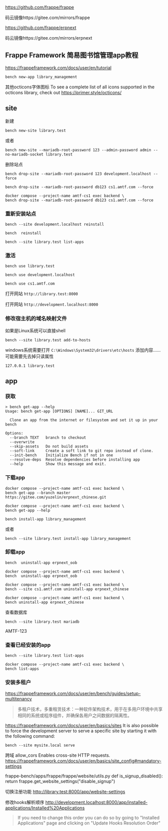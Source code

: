 https://github.com/frappe/frappe

码云镜像https://gitee.com/mirrors/frappe

https://github.com/frappe/erpnext

码云镜像https://gitee.com/mirrors/erpnext

## Frappe Framework 简易图书馆管理app教程
https://frappeframework.com/docs/user/en/tutorial
```shell
bench new-app library_management
```
其他octicons字体图标
To see a complete list of all icons supported in the octicons library, check out https://primer.style/octicons/

## site
新建
```shell
bench new-site library.test
```
或者 
```shell
bench new-site --mariadb-root-password 123 --admin-password admin --no-mariadb-socket library.test
```

删除站点
```shell
bench drop-site --mariadb-root-password 123 development.localhost --force
```
```shell
bench drop-site --mariadb-root-password db123 cs1.amtf.com --force
```
```shell
docker compose --project-name amtf-cs1 exec backend \
bench drop-site --mariadb-root-password db123 cs1.amtf.com --force
```

### 重新安装站点
```shell
bench --site development.localhost reinstall
```
```shell
bench  reinstall
```
```shell
bench --site library.test list-apps
```

### 激活
```shell
bench use library.test
```
```shell
bench use development.localhost
```
```shell
bench use cs1.amtf.com
```
打开网站 `http://library.test:8000`

打开网站 `http://development.localhost:8000`

### 修改宿主机的域名映射文件
如果是Linux系统可以直接shell
```shell
bench --site library.test add-to-hosts
```

windows系统需要打开 `C:\Windows\System32\drivers\etc\hosts` 添加内容……可能需要先去掉只读属性
```shell
127.0.0.1 library.test
```

## app
### 获取
```shell
> bench get-app --help
Usage: bench get-app [OPTIONS] [NAME]... GIT_URL

  Clone an app from the internet or filesystem and set it up in your bench

Options:
  --branch TEXT   branch to checkout
  --overwrite
  --skip-assets   Do not build assets
  --soft-link     Create a soft link to git repo instead of clone.
  --init-bench    Initialize Bench if not in one
  --resolve-deps  Resolve dependencies before installing app
  --help          Show this message and exit.
```

### 下载app
```shell
docker compose --project-name amtf-cs1 exec backend \
bench get-app --branch master https://gitee.com/yuzelin/erpnext_chinese.git
```
```shell
docker compose --project-name amtf-cs1 exec backend \
bench get-app --help
```
```shell
bench install-app library_management
```
或者
```shell
bench --site library.test install-app library_management
```

### 卸载app
```shell
bench  uninstall-app erpnext_oob
```
```shell
docker compose --project-name amtf-cs1 exec backend \
bench  uninstall-app erpnext_oob
```
```shell
docker compose --project-name amtf-cs1 exec backend \
bench --site cs1.amtf.com uninstall-app erpnext_chinese
```
```shell
docker compose --project-name amtf-cs1 exec backend \
bench uninstall-app erpnext_chinese
```
查看数据库
```shell
bench --site library.test mariadb
```
AMTF-123

### 查看已经安装的app
```shell
bench --site library.test list-apps
```

```shell
docker compose --project-name amtf-cs1 exec backend \
bench list-apps
```

### 安装多租户
https://frappeframework.com/docs/user/en/bench/guides/setup-multitenancy
>多租户技术，多重租赁技术：一种软件架构技术，用于在多用户环境中共享相同的系统或程序组件，并确保各用户之间数据的隔离性。

https://frappeframework.com/docs/user/en/basics/sites
It is also possible to force the development server to serve a specific site by starting it with the following command:
```shell
bench --site mysite.local serve
```

跨域
allow_cors Enables cross-site HTTP requests. 
https://frappeframework.com/docs/user/en/basics/site_config#mandatory-settings


frappe-bench/apps/frappe/frappe/website/utils.py
def is_signup_disabled():
	return frappe.get_website_settings("disable_signup")

切换注册功能
http://library.test:8000/app/website-settings

修改hooks解析顺序
http://development.localhost:8000/app/installed-applications/Installed%20Applications
> If you need to change this order you can do so by going to "Installed Applications" page and clicking on "Update Hooks Resolution Order"